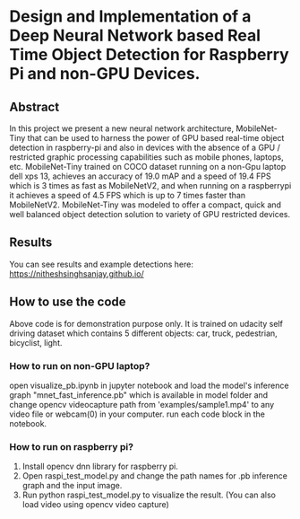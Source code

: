 # Design and Implementation of a Deep Neural Network based Real Time Object Detection for Raspberry Pi and non-GPU Devices.
## Abstract
In this project we present a new neural network architecture, MobileNet-Tiny that can be used to harness the power of GPU based real-time object detection in raspberry-pi and also in devices with the absence of a GPU / restricted graphic processing capabilities such as mobile phones, laptops, etc. MobileNet-Tiny trained on COCO dataset running on a non-Gpu laptop dell xps 13, achieves an accuracy of 19.0 mAP and a speed of 19.4 FPS which is 3 times as fast as MobileNetV2, and when running on a raspberrypi it achieves a speed of 4.5 FPS which is up to 7 times faster than MobileNetV2. MobileNet-Tiny was modeled to offer a compact, quick and well balanced object detection solution to variety of GPU restricted devices.

## Results
You can see results and example detections here: https://nitheshsinghsanjay.github.io/

## How to use the code
Above code is for demonstration purpose only. It is trained on udacity self driving dataset which contains 5 different objects: car, truck, pedestrian, bicyclist, light.

### How to run on non-GPU laptop? 
open visualize_pb.ipynb in jupyter notebook and load the model's inference graph "mnet_fast_inference.pb" which is available in model folder and change opencv videocapture path from 'examples/sample1.mp4' to any video file or webcam(0) in your computer. run each code block in the notebook.

### How to run on raspberry pi?
1. Install opencv dnn library for raspberry pi.
2. Open raspi_test_model.py and change the path names for .pb inference graph and the input image. 
3. Run python raspi_test_model.py to visualize the result.
(You can also load video using opencv video capture)
